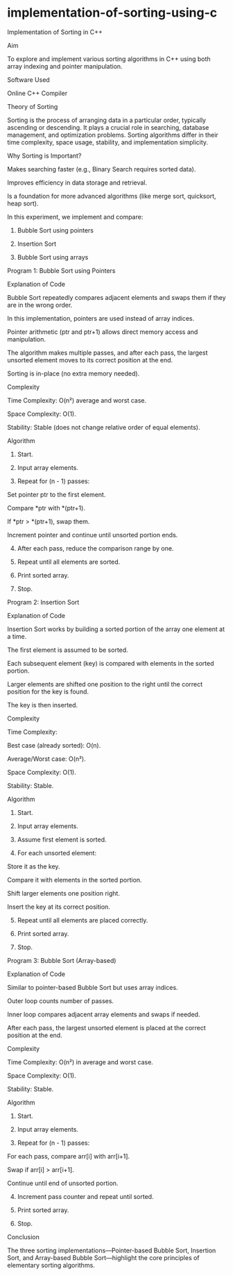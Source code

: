 # implementation-of-sorting-using-c
Implementation of Sorting in C++

Aim

To explore and implement various sorting algorithms in C++ using both array indexing and pointer manipulation.

Software Used

Online C++ Compiler


Theory of Sorting

Sorting is the process of arranging data in a particular order, typically ascending or descending. It plays a crucial role in searching, database management, and optimization problems. Sorting algorithms differ in their time complexity, space usage, stability, and implementation simplicity.

Why Sorting is Important?

Makes searching faster (e.g., Binary Search requires sorted data).

Improves efficiency in data storage and retrieval.

Is a foundation for more advanced algorithms (like merge sort, quicksort, heap sort).


In this experiment, we implement and compare:

1. Bubble Sort using pointers


2. Insertion Sort


3. Bubble Sort using arrays

Program 1: Bubble Sort using Pointers

Explanation of Code

Bubble Sort repeatedly compares adjacent elements and swaps them if they are in the wrong order.

In this implementation, pointers are used instead of array indices.

Pointer arithmetic (ptr and ptr+1) allows direct memory access and manipulation.

The algorithm makes multiple passes, and after each pass, the largest unsorted element moves to its correct position at the end.

Sorting is in-place (no extra memory needed).


Complexity

Time Complexity: O(n²) average and worst case.

Space Complexity: O(1).

Stability: Stable (does not change relative order of equal elements).


Algorithm

1. Start.


2. Input array elements.


3. Repeat for (n - 1) passes:

Set pointer ptr to the first element.

Compare *ptr with *(ptr+1).

If *ptr > *(ptr+1), swap them.

Increment pointer and continue until unsorted portion ends.



4. After each pass, reduce the comparison range by one.


5. Repeat until all elements are sorted.


6. Print sorted array.


7. Stop.

Program 2: Insertion Sort

Explanation of Code

Insertion Sort works by building a sorted portion of the array one element at a time.

The first element is assumed to be sorted.

Each subsequent element (key) is compared with elements in the sorted portion.

Larger elements are shifted one position to the right until the correct position for the key is found.

The key is then inserted.


Complexity

Time Complexity:

Best case (already sorted): O(n).

Average/Worst case: O(n²).


Space Complexity: O(1).

Stability: Stable.


Algorithm

1. Start.


2. Input array elements.


3. Assume first element is sorted.


4. For each unsorted element:

Store it as the key.

Compare it with elements in the sorted portion.

Shift larger elements one position right.

Insert the key at its correct position.



5. Repeat until all elements are placed correctly.


6. Print sorted array.


7. Stop.

Program 3: Bubble Sort (Array-based)

Explanation of Code

Similar to pointer-based Bubble Sort but uses array indices.

Outer loop counts number of passes.

Inner loop compares adjacent array elements and swaps if needed.

After each pass, the largest unsorted element is placed at the correct position at the end.


Complexity

Time Complexity: O(n²) in average and worst case.

Space Complexity: O(1).

Stability: Stable.


Algorithm

1. Start.


2. Input array elements.


3. Repeat for (n - 1) passes:

For each pass, compare arr[i] with arr[i+1].

Swap if arr[i] > arr[i+1].

Continue until end of unsorted portion.



4. Increment pass counter and repeat until sorted.


5. Print sorted array.


6. Stop.


Conclusion

The three sorting implementations—Pointer-based Bubble Sort, Insertion Sort, and Array-based Bubble Sort—highlight the core principles of elementary sorting algorithms.
